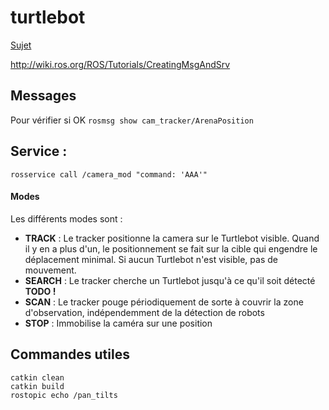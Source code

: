 # turtlebot

[Sujet](http://sirien.metz.supelec.fr/depot/SIR/TurtleTrack/index-resp.html)

http://wiki.ros.org/ROS/Tutorials/CreatingMsgAndSrv

## Messages

Pour vérifier si OK
`rosmsg show cam_tracker/ArenaPosition`

## Service :

`rosservice call /camera_mod "command: 'AAA'"`

#### Modes
Les différents modes sont :
- **TRACK** : Le tracker positionne la camera sur le Turtlebot visible. Quand il y en a plus d'un, le positionnement se fait sur la cible qui engendre le déplacement minimal. Si aucun Turtlebot n'est visible, pas de mouvement.
- **SEARCH** : Le tracker cherche un Turtlebot jusqu'à ce qu'il soit détecté **TODO !**
- **SCAN** : Le tracker pouge périodiquement de sorte à couvrir la zone d'observation, indépendemment de la détection de robots
- **STOP** : Immobilise la caméra sur une position

## Commandes utiles

```
catkin clean
catkin build
rostopic echo /pan_tilts
```
